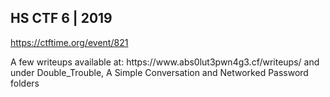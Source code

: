 
## HS CTF 6 | 2019

https://ctftime.org/event/821

<p>A few writeups available at: https://www.abs0lut3pwn4g3.cf/writeups/ and under Double_Trouble, A Simple Conversation and Networked Password folders</p>
